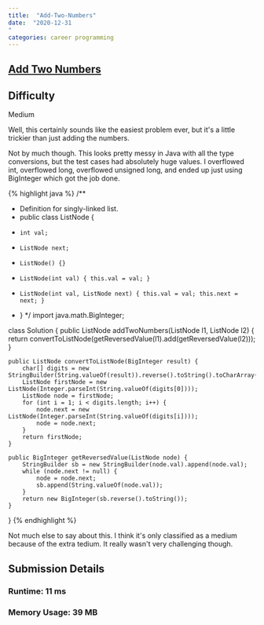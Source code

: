 ```yaml
---
title:  "Add-Two-Numbers"
date:  "2020-12-31
"
categories: career programming
---
```

## [Add Two Numbers](https://leetcode.com/problems/add-two-numbers/)

## Difficulty
Medium

Well, this certainly sounds like the easiest problem ever, but it's a little trickier than just adding the numbers.

Not by much though.  This looks pretty messy in Java with all the type conversions, but the test cases had absolutely 
huge values.  I overflowed int, overflowed long, overflowed unsigned long, and ended up just using BigInteger which 
got the job done.

{% highlight java %}
/**
 * Definition for singly-linked list.
 * public class ListNode {
 *     int val;
 *     ListNode next;
 *     ListNode() {}
 *     ListNode(int val) { this.val = val; }
 *     ListNode(int val, ListNode next) { this.val = val; this.next = next; }
 * }
 */
import java.math.BigInteger;

class Solution {
    public ListNode addTwoNumbers(ListNode l1, ListNode l2) {
        return convertToListNode(getReversedValue(l1).add(getReversedValue(l2)));
    }

    public ListNode convertToListNode(BigInteger result) {
        char[] digits = new StringBuilder(String.valueOf(result)).reverse().toString().toCharArray();
        ListNode firstNode = new ListNode(Integer.parseInt(String.valueOf(digits[0])));
        ListNode node = firstNode;
        for (int i = 1; i < digits.length; i++) {
            node.next = new ListNode(Integer.parseInt(String.valueOf(digits[i])));
            node = node.next;
        }
        return firstNode;
    }

    public BigInteger getReversedValue(ListNode node) {
        StringBuilder sb = new StringBuilder(node.val).append(node.val);
        while (node.next != null) {
            node = node.next;
            sb.append(String.valueOf(node.val));
        }
        return new BigInteger(sb.reverse().toString());
    }
}
{% endhighlight %}

Not much else to say about this.  I think it's only classified as a medium because of the extra tedium.  It really 
wasn't very challenging though.

## Submission Details
### Runtime: **11 ms**
### Memory Usage: **39 MB**
